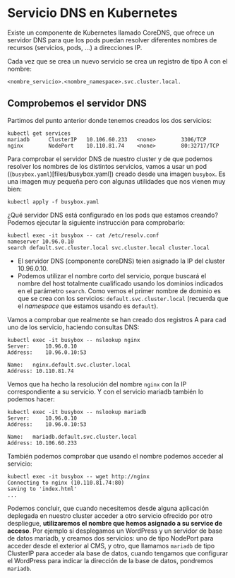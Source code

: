 # Servicio DNS en Kubernetes

Existe un componente de Kubernetes llamado CoreDNS, que ofrece un servidor DNS para que los pods puedan resolver diferentes nombres de recursos (servicios, pods, ...) a direcciones IP.

Cada vez que se crea un nuevo servicio se crea un registro de tipo A con el nombre: 

    <nombre_servicio>.<nombre_namespace>.svc.cluster.local.

## Comprobemos el servidor DNS

Partimos del punto anterior donde tenemos creados los dos servicios:

    kubectl get services
    mariadb      ClusterIP   10.106.60.233   <none>        3306/TCP       
    nginx        NodePort    10.110.81.74    <none>        80:32717/TCP   

Para comprobar el servidor DNS de nuestro cluster y de que podemos resolver los nombres de los distintos servicios, vamos a usar un pod ((`busybox.yaml`)[files/busybox.yaml]) creado desde una imagen `busybox`.  Es una imagen muy pequeña pero con algunas utilidades que nos vienen muy bien:

    kubectl apply -f busybox.yaml

¿Qué servidor DNS está configurado en los pods que estamos creando? Podemos ejecutar la siguiente instrucción para comprobarlo:

    kubectl exec -it busybox -- cat /etc/resolv.conf
    nameserver 10.96.0.10
    search default.svc.cluster.local svc.cluster.local cluster.local

* El servidor DNS (componente coreDNS) teien asignado la IP del cluster 10.96.0.10.
* Podemos utilizar el nombre corto del servicio, porque buscará el nombre del host totalmente cualificado usando los dominios indicados en el parámetro `search`. Como vemos el primer nombre de dominio es que se crea con los servicios: `default.svc.cluster.local` (recuerda que el *namespace* que estamos usando es `default`).

Vamos a comprobar que realmente se han creado dos registros A para cad uno de los servicio, haciendo consultas DNS:

    kubectl exec -it busybox -- nslookup nginx
    Server:		10.96.0.10
    Address:	10.96.0.10:53

    Name:	nginx.default.svc.cluster.local
    Address: 10.110.81.74

Vemos que ha hecho la resolución del nombre `nginx` con la IP correspondiente a su servicio. Y con el servicio mariadb también lo podemos hacer:

    kubectl exec -it busybox -- nslookup mariadb
    Server:		10.96.0.10
    Address:	10.96.0.10:53

    Name:	mariadb.default.svc.cluster.local
    Address: 10.106.60.233

También podemos comprobar que usando el nombre podemos acceder al servicio:

    kubectl exec -it busybox -- wget http://nginx
    Connecting to nginx (10.110.81.74:80)
    saving to 'index.html'
    ...
    
Podemos concluir, que cuando necesitemos desde alguna aplicación deplegada en nuestro cluster acceder a otro servicio ofrecido por otro despliegue, **utilizaremos el nombre que hemos asignado a su service de acceso**. Por ejemplo si desplegamos un WordPress y un servidor de base de datos mariadb, y creamos dos servicios: uno de tipo NodePort para acceder desde el exterior al CMS, y otro, que llamamos `mariadb` de tipo ClusterIP para acceder ala base de datos, cuando tengamos que configurar el WordPress para indicar la dirección de la base de datos, pondremos `mariadb`.





